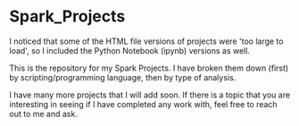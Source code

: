 # Spark_Projects

I noticed that some of the HTML file versions of projects were 'too large to load', so I included the Python Notebook (ipynb) versions as well.

This is the repository for my Spark Projects. I have broken them down (first) by scripting/programming language, then by type of analysis.

I have many more projects that I will add soon. If there is a topic that you are interesting in seeing if I have completed any work with, feel free to reach out to me and ask.
